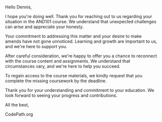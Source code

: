 Hello Dennis,

I hope you're doing well. Thank you for reaching out to us regarding your situation in the AND101 course. We understand that unexpected challenges can arise and appreciate your honesty.

Your commitment to addressing this matter and your desire to make amends have not gone unnoticed. Learning and growth are important to us, and we're here to support you.

After careful consideration, we're happy to offer you a chance to reconnect with the course content and assignments. We understand that circumstances vary, and we're here to help you succeed.

To regain access to the course materials, we kindly request that you complete the missing coursework by the deadline.

Thank you for your understanding and commitment to your education. We look forward to seeing your progress and contributions.

All the best,

CodePath.org

